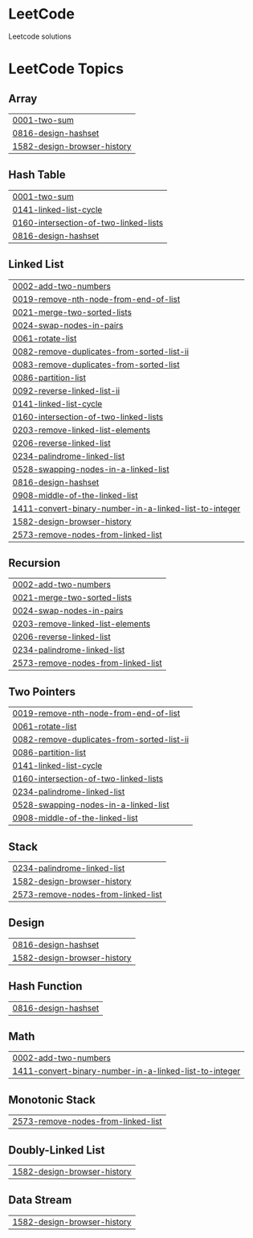 # LeetCode
Leetcode solutions

<!---LeetCode Topics Start-->
# LeetCode Topics
## Array
|  |
| ------- |
| [0001-two-sum](https://github.com/JayeshPadhiar/LeetCode/tree/master/0001-two-sum) |
| [0816-design-hashset](https://github.com/JayeshPadhiar/LeetCode/tree/master/0816-design-hashset) |
| [1582-design-browser-history](https://github.com/JayeshPadhiar/LeetCode/tree/master/1582-design-browser-history) |
## Hash Table
|  |
| ------- |
| [0001-two-sum](https://github.com/JayeshPadhiar/LeetCode/tree/master/0001-two-sum) |
| [0141-linked-list-cycle](https://github.com/JayeshPadhiar/LeetCode/tree/master/0141-linked-list-cycle) |
| [0160-intersection-of-two-linked-lists](https://github.com/JayeshPadhiar/LeetCode/tree/master/0160-intersection-of-two-linked-lists) |
| [0816-design-hashset](https://github.com/JayeshPadhiar/LeetCode/tree/master/0816-design-hashset) |
## Linked List
|  |
| ------- |
| [0002-add-two-numbers](https://github.com/JayeshPadhiar/LeetCode/tree/master/0002-add-two-numbers) |
| [0019-remove-nth-node-from-end-of-list](https://github.com/JayeshPadhiar/LeetCode/tree/master/0019-remove-nth-node-from-end-of-list) |
| [0021-merge-two-sorted-lists](https://github.com/JayeshPadhiar/LeetCode/tree/master/0021-merge-two-sorted-lists) |
| [0024-swap-nodes-in-pairs](https://github.com/JayeshPadhiar/LeetCode/tree/master/0024-swap-nodes-in-pairs) |
| [0061-rotate-list](https://github.com/JayeshPadhiar/LeetCode/tree/master/0061-rotate-list) |
| [0082-remove-duplicates-from-sorted-list-ii](https://github.com/JayeshPadhiar/LeetCode/tree/master/0082-remove-duplicates-from-sorted-list-ii) |
| [0083-remove-duplicates-from-sorted-list](https://github.com/JayeshPadhiar/LeetCode/tree/master/0083-remove-duplicates-from-sorted-list) |
| [0086-partition-list](https://github.com/JayeshPadhiar/LeetCode/tree/master/0086-partition-list) |
| [0092-reverse-linked-list-ii](https://github.com/JayeshPadhiar/LeetCode/tree/master/0092-reverse-linked-list-ii) |
| [0141-linked-list-cycle](https://github.com/JayeshPadhiar/LeetCode/tree/master/0141-linked-list-cycle) |
| [0160-intersection-of-two-linked-lists](https://github.com/JayeshPadhiar/LeetCode/tree/master/0160-intersection-of-two-linked-lists) |
| [0203-remove-linked-list-elements](https://github.com/JayeshPadhiar/LeetCode/tree/master/0203-remove-linked-list-elements) |
| [0206-reverse-linked-list](https://github.com/JayeshPadhiar/LeetCode/tree/master/0206-reverse-linked-list) |
| [0234-palindrome-linked-list](https://github.com/JayeshPadhiar/LeetCode/tree/master/0234-palindrome-linked-list) |
| [0528-swapping-nodes-in-a-linked-list](https://github.com/JayeshPadhiar/LeetCode/tree/master/0528-swapping-nodes-in-a-linked-list) |
| [0816-design-hashset](https://github.com/JayeshPadhiar/LeetCode/tree/master/0816-design-hashset) |
| [0908-middle-of-the-linked-list](https://github.com/JayeshPadhiar/LeetCode/tree/master/0908-middle-of-the-linked-list) |
| [1411-convert-binary-number-in-a-linked-list-to-integer](https://github.com/JayeshPadhiar/LeetCode/tree/master/1411-convert-binary-number-in-a-linked-list-to-integer) |
| [1582-design-browser-history](https://github.com/JayeshPadhiar/LeetCode/tree/master/1582-design-browser-history) |
| [2573-remove-nodes-from-linked-list](https://github.com/JayeshPadhiar/LeetCode/tree/master/2573-remove-nodes-from-linked-list) |
## Recursion
|  |
| ------- |
| [0002-add-two-numbers](https://github.com/JayeshPadhiar/LeetCode/tree/master/0002-add-two-numbers) |
| [0021-merge-two-sorted-lists](https://github.com/JayeshPadhiar/LeetCode/tree/master/0021-merge-two-sorted-lists) |
| [0024-swap-nodes-in-pairs](https://github.com/JayeshPadhiar/LeetCode/tree/master/0024-swap-nodes-in-pairs) |
| [0203-remove-linked-list-elements](https://github.com/JayeshPadhiar/LeetCode/tree/master/0203-remove-linked-list-elements) |
| [0206-reverse-linked-list](https://github.com/JayeshPadhiar/LeetCode/tree/master/0206-reverse-linked-list) |
| [0234-palindrome-linked-list](https://github.com/JayeshPadhiar/LeetCode/tree/master/0234-palindrome-linked-list) |
| [2573-remove-nodes-from-linked-list](https://github.com/JayeshPadhiar/LeetCode/tree/master/2573-remove-nodes-from-linked-list) |
## Two Pointers
|  |
| ------- |
| [0019-remove-nth-node-from-end-of-list](https://github.com/JayeshPadhiar/LeetCode/tree/master/0019-remove-nth-node-from-end-of-list) |
| [0061-rotate-list](https://github.com/JayeshPadhiar/LeetCode/tree/master/0061-rotate-list) |
| [0082-remove-duplicates-from-sorted-list-ii](https://github.com/JayeshPadhiar/LeetCode/tree/master/0082-remove-duplicates-from-sorted-list-ii) |
| [0086-partition-list](https://github.com/JayeshPadhiar/LeetCode/tree/master/0086-partition-list) |
| [0141-linked-list-cycle](https://github.com/JayeshPadhiar/LeetCode/tree/master/0141-linked-list-cycle) |
| [0160-intersection-of-two-linked-lists](https://github.com/JayeshPadhiar/LeetCode/tree/master/0160-intersection-of-two-linked-lists) |
| [0234-palindrome-linked-list](https://github.com/JayeshPadhiar/LeetCode/tree/master/0234-palindrome-linked-list) |
| [0528-swapping-nodes-in-a-linked-list](https://github.com/JayeshPadhiar/LeetCode/tree/master/0528-swapping-nodes-in-a-linked-list) |
| [0908-middle-of-the-linked-list](https://github.com/JayeshPadhiar/LeetCode/tree/master/0908-middle-of-the-linked-list) |
## Stack
|  |
| ------- |
| [0234-palindrome-linked-list](https://github.com/JayeshPadhiar/LeetCode/tree/master/0234-palindrome-linked-list) |
| [1582-design-browser-history](https://github.com/JayeshPadhiar/LeetCode/tree/master/1582-design-browser-history) |
| [2573-remove-nodes-from-linked-list](https://github.com/JayeshPadhiar/LeetCode/tree/master/2573-remove-nodes-from-linked-list) |
## Design
|  |
| ------- |
| [0816-design-hashset](https://github.com/JayeshPadhiar/LeetCode/tree/master/0816-design-hashset) |
| [1582-design-browser-history](https://github.com/JayeshPadhiar/LeetCode/tree/master/1582-design-browser-history) |
## Hash Function
|  |
| ------- |
| [0816-design-hashset](https://github.com/JayeshPadhiar/LeetCode/tree/master/0816-design-hashset) |
## Math
|  |
| ------- |
| [0002-add-two-numbers](https://github.com/JayeshPadhiar/LeetCode/tree/master/0002-add-two-numbers) |
| [1411-convert-binary-number-in-a-linked-list-to-integer](https://github.com/JayeshPadhiar/LeetCode/tree/master/1411-convert-binary-number-in-a-linked-list-to-integer) |
## Monotonic Stack
|  |
| ------- |
| [2573-remove-nodes-from-linked-list](https://github.com/JayeshPadhiar/LeetCode/tree/master/2573-remove-nodes-from-linked-list) |
## Doubly-Linked List
|  |
| ------- |
| [1582-design-browser-history](https://github.com/JayeshPadhiar/LeetCode/tree/master/1582-design-browser-history) |
## Data Stream
|  |
| ------- |
| [1582-design-browser-history](https://github.com/JayeshPadhiar/LeetCode/tree/master/1582-design-browser-history) |
<!---LeetCode Topics End-->
